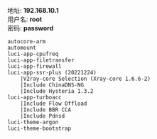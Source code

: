 地址: **192.168.10.1**<br>
用户名: **root**<br>
密码: **password**

```
autocore-arm
automount
luci-app-cpufreq
luci-app-filetransfer
luci-app-firewall
luci-app-ssr-plus (20221224)
    |V2ray-core Selection (Xray-core 1.6.6-2)
    |Include ChinaDNS-NG
    |Include Hysteria 1.3.2
luci-app-turboacc
    |Include Flow Offload
    |Include BBR CCA
    |Include Pdnsd
luci-theme-argon
luci-theme-bootstrap
```
